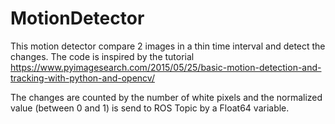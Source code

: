 # MotionDetector

This motion detector compare 2 images in a thin time interval and detect the changes.
The code is inspired by the tutorial https://www.pyimagesearch.com/2015/05/25/basic-motion-detection-and-tracking-with-python-and-opencv/

The changes are counted by the number of white pixels and the normalized value (between 0 and 1) is send to ROS Topic by a Float64 variable.
